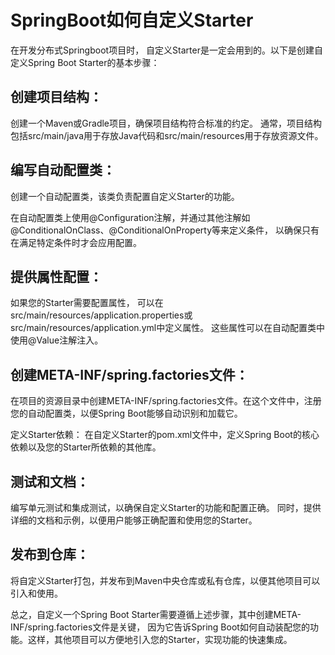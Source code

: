 # SpringBoot如何自定义Starter

在开发分布式Springboot项目时， 自定义Starter是一定会用到的。以下是创建自定义Spring Boot Starter的基本步骤：

## 创建项目结构： 

创建一个Maven或Gradle项目，确保项目结构符合标准的约定。
通常，项目结构包括src/main/java用于存放Java代码和src/main/resources用于存放资源文件。

## 编写自动配置类： 

创建一个自动配置类，该类负责配置自定义Starter的功能。

在自动配置类上使用@Configuration注解，并通过其他注解如@ConditionalOnClass、@ConditionalOnProperty等来定义条件，
以确保只有在满足特定条件时才会应用配置。

## 提供属性配置： 

如果您的Starter需要配置属性，
可以在src/main/resources/application.properties或src/main/resources/application.yml中定义属性。
这些属性可以在自动配置类中使用@Value注解注入。

## 创建META-INF/spring.factories文件： 

在项目的资源目录中创建META-INF/spring.factories文件。在这个文件中，注册您的自动配置类，以便Spring Boot能够自动识别和加载它。

定义Starter依赖： 在自定义Starter的pom.xml文件中，定义Spring Boot的核心依赖以及您的Starter所依赖的其他库。

## 测试和文档： 

编写单元测试和集成测试，以确保自定义Starter的功能和配置正确。
同时，提供详细的文档和示例，以便用户能够正确配置和使用您的Starter。

## 发布到仓库： 

将自定义Starter打包，并发布到Maven中央仓库或私有仓库，以便其他项目可以引入和使用。

总之，自定义一个Spring Boot Starter需要遵循上述步骤，其中创建META-INF/spring.factories文件是关键，
因为它告诉Spring Boot如何自动装配您的功能。这样，其他项目可以方便地引入您的Starter，实现功能的快速集成。



